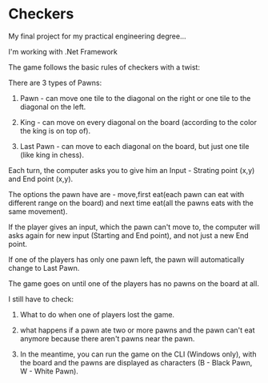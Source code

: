 # Checkers
My final project for my practical engineering degree...

I'm working with .Net Framework

The game follows the basic rules of checkers with a twist:

There are 3 types of Pawns:

1) Pawn - can move one tile to the diagonal on the right or one tile to the diagonal on the left.

2) King - can move on every diagonal on the board (according to the color the king is on top of).

3) Last Pawn - can move to each diagonal on the board, but just one tile (like king in chess).

Each turn, the computer asks you to give him an Input - Strating point (x,y) and End point (x,y).

The options the pawn have are - move,first eat(each pawn can eat with different range on the board) and next time eat(all the pawns eats with the same movement).

If the player gives an input, which the pawn can't move to, the computer will asks again for new input (Starting and End point), and not just a new End point.

If one of the players has only one pawn left, the pawn will automatically change to Last Pawn.

The game goes on until one of the players has no pawns on the board at all.

I still have to check: 

1) What to do when one of players lost the game.

2) what happens if a pawn ate two or more pawns and the pawn can't eat anymore because there aren't pawns near the pawn.

3) In the meantime, you can run the game on the CLI (Windows only), with the board and the pawns are displayed as characters (B - Black Pawn, W - White Pawn).



